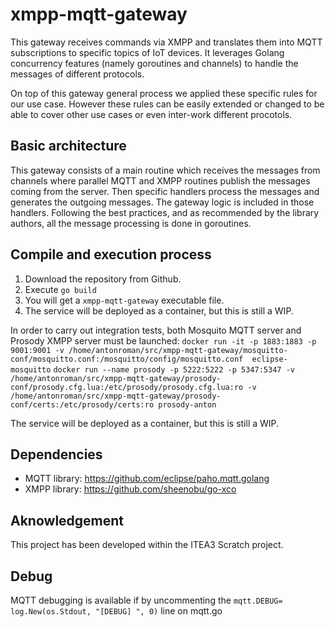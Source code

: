 # xmpp-mqtt-gateway

This gateway receives commands via XMPP and translates them into MQTT subscriptions to specific topics of IoT devices. It leverages Golang concurrency features (namely goroutines and channels) to handle the messages of different protocols.

On top of this gateway general process we applied these specific rules for our use case. However these rules can be easily extended or changed to be able to cover other use cases or even inter-work different procotols. 

## Basic architecture
This gateway consists of a main routine which receives the messages from channels where parallel MQTT and XMPP routines publish the messages coming from the server. Then specific handlers process the messages and generates the outgoing messages. The gateway logic is included in those handlers. Following the best practices, and as recommended by the library authors, all the message processing is done in goroutines. 

## Compile and execution process 
1. Download the repository from Github.
2. Execute `go build`
3. You will get a `xmpp-mqtt-gateway` executable file.
4. The service will be deployed as a container, but this is still a WIP. 

In order to carry out integration tests, both Mosquito MQTT server and Prosody XMPP server must be launched:
`docker run -it -p 1883:1883 -p 9001:9001 -v /home/antonroman/src/xmpp-mqtt-gateway/mosquitto-conf/mosquitto.conf:/mosquitto/config/mosquitto.conf  eclipse-mosquitto`
`docker run --name prosody -p 5222:5222 -p 5347:5347 -v /home/antonroman/src/xmpp-mqtt-gateway/prosody-conf/prosody.cfg.lua:/etc/prosody/prosody.cfg.lua:ro -v /home/antonroman/src/xmpp-mqtt-gateway/prosody-conf/certs:/etc/prosody/certs:ro prosody-anton`

The service will be deployed as a container, but this is still a WIP. 

## Dependencies
- MQTT library: https://github.com/eclipse/paho.mqtt.golang
- XMPP library: https://github.com/sheenobu/go-xco

## Aknowledgement
This project has been developed within the ITEA3 Scratch project.

## Debug
MQTT debugging is available if by uncommenting the `mqtt.DEBUG= log.New(os.Stdout, "[DEBUG] ", 0)` line on mqtt.go